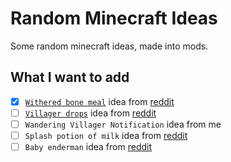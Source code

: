 # Random Minecraft Ideas
Some random minecraft ideas, made into mods.

## What I want to add
- [x] [`Withered bone meal`](https://modrinth.com/mod/withermeal) idea from [reddit](https://www.reddit.com/r/shittyminecraftideas/comments/spk3fr/comment/i5bzmj5/)
- [ ] [`Villager drops`](https://modrinth.com/mod/villagerdrops) idea from [reddit](https://www.reddit.com/r/shittyminecraftideas/comments/s6qqd0/if_you_kill_villagers_they_drop_their_inventory)
- [ ] `Wandering Villager Notification` idea from me
- [ ] `Splash potion of milk` idea from [reddit](https://www.reddit.com/r/shittyminecraftideas/comments/rtf510/splash_potion_of_milk/)
- [ ] `Baby enderman` idea from [reddit](https://www.reddit.com/r/shittyminecraftideas/comments/s2hx65/baby_enderman/)
